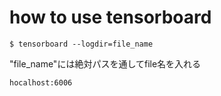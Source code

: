 # how to use tensorboard

```
$ tensorboard --logdir=file_name
```
"file_name"には絶対パスを通してfile名を入れる

```
hocalhost:6006
```
